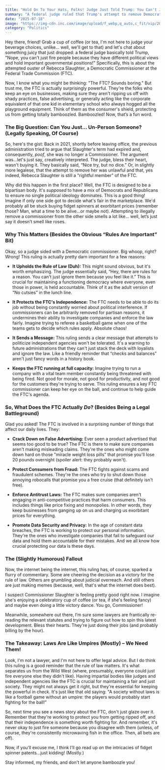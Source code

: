 ```yaml
---
title: "Hold On To Your Hats, Folks! Judge Just Told Trump: You Can't Just Fire People You Don't Like (Especially If They're Rightful Members of the FTC!)"
summary: "A federal judge ruled that Trump's attempt to remove Democratic FTC Commissioner Rebecca Slaughter was unlawful, affirming her rightful place. We dive into the legal kerfuffle, what it means for the FTC, and maybe, just maybe, throw in a few well-placed puns."
date: "2025-07-18"
image: "https://img-cdn.inc.com/image/upload/f_webp,q_auto,c_fit/vip/2025/03/trump-ftc-commissioner-firings-inc.jpg"
category: "Politics"
---
```


Hey there, friend! Grab a cup of coffee (or tea, I'm not here to judge your beverage choices, unlike… well, we'll get to that) and let's chat about something juicy that just dropped: a federal judge basically told Trump, "Nope, you can't just fire people because they have different political views and hold important governmental positions!" Specifically, this is about the attempted ouster of Rebecca Slaughter, a Democratic Commissioner at the Federal Trade Commission (FTC).

Now, I know what you might be thinking: "The FTC? Sounds boring." But trust me, the FTC is actually surprisingly powerful. They're the folks who keep an eye on businesses, making sure they aren't ripping us off with shady practices, false advertising, or generally acting like the corporate equivalent of that one kid in elementary school who always hogged all the playground equipment. Think of them as the consumer's shield, protecting us from getting totally bamboozled. Bamboozled! Now, that’s a fun word.

### The Big Question: Can You Just… Un-Person Someone? (Legally Speaking, Of Course)

So, here's the gist: Back in 2021, shortly before leaving office, the previous administration tried to argue that Slaughter's term had expired and, consequently, _poof_, she was no longer a Commissioner. The argument was…let's just say, creatively interpreted. The judge, bless their heart, wasn't buying it. They basically said, “Nice try, but no dice.” Or, in slightly more legalese, that the attempt to remove her was unlawful and that, yes indeed, Rebecca Slaughter is still a "rightful member" of the FTC.

Why did this happen in the first place? Well, the FTC is designed to be a bipartisan body. It's _supposed_ to have a mix of Democrats and Republicans to ensure no single political ideology dominates. This is a good thing! Imagine if only one side got to decide what's fair in the marketplace. We'd probably all be stuck buying fidget spinners at exorbitant prices (remember those? Man, what a time to be alive...or maybe not). Attempting to illegally remove a commissioner from the other side smells a lot like… well, let’s just say it doesn’t smell like roses.

### Why This Matters (Besides the Obvious “Rules Are Important” Bit)

Okay, so a judge sided with a Democratic commissioner. Big whoop, right? Wrong! This ruling is actually pretty darn important for a few reasons:

- **It Upholds the Rule of Law (Duh):** This might sound obvious, but it's worth emphasizing. The judge essentially said, “Hey, there are rules for a reason. You can't just ignore them because you feel like it.” This is crucial for maintaining a functioning democracy where everyone, even those in power, is held accountable. Think of it as the adult version of “No cutsies” in the lunch line.

- **It Protects the FTC's Independence:** The FTC needs to be able to do its job without being constantly worried about political interference. If commissioners can be arbitrarily removed for partisan reasons, it undermines their ability to investigate companies and enforce the law fairly. Imagine trying to referee a basketball game when one of the teams gets to decide which rules apply. Absolute chaos!

- **It Sends a Message:** This ruling sends a clear message that attempts to politicize independent agencies won't be tolerated. It's a warning to future administrations that they can't just stack the deck with loyalists and ignore the law. Like a friendly reminder that “checks and balances” aren't just fancy words in a history book.

- **Keeps the FTC running at full capacity:** Imagine trying to run a company with a vital team member constantly being threatened with being fired. Not good for morale, not good for productivity, and not good for the customers they're trying to serve. This ruling ensures a key FTC commissioner can keep her eye on the ball, and continue to help guide the FTC's agenda.

### So, What Does the FTC Actually _Do_? (Besides Being a Legal Battleground)

Glad you asked! The FTC is involved in a surprising number of things that affect our daily lives. They:

- **Crack Down on False Advertising:** Ever seen a product advertised that seems too good to be true? The FTC is there to make sure companies aren't making misleading claims. They're the ones who might come down hard on those "miracle weight loss pills" that promise you'll lose 20 pounds overnight (spoiler alert: they probably won't).

- **Protect Consumers from Fraud:** The FTC fights against scams and fraudulent schemes. They're the ones who try to shut down those annoying robocalls that promise you a free cruise (that definitely isn't free).

- **Enforce Antitrust Laws:** The FTC makes sure companies aren't engaging in anti-competitive practices that harm consumers. This includes things like price fixing and monopolies. In other words, they keep businesses from ganging up on us and charging us exorbitant prices for everything.

- **Promote Data Security and Privacy:** In the age of constant data breaches, the FTC is working to protect our personal information. They're the ones who investigate companies that fail to safeguard our data and hold them accountable for their mistakes. And we all know how crucial protecting our data is these days.

### The (Slightly Humorous) Fallout

Now, the internet being the internet, this ruling has, of course, sparked a flurry of commentary. Some are cheering the decision as a victory for the rule of law. Others are grumbling about judicial overreach. And still others are just making memes (because, well, that's what the internet does best).

I suspect Commissioner Slaughter is feeling pretty good right now. I imagine she's enjoying a celebratory cup of coffee (or tea, if she's feeling fancy) and maybe even doing a little victory dance. You go, Commissioner!

Meanwhile, somewhere out there, I’m sure some lawyers are frantically re-reading the relevant statutes and trying to figure out how to spin this latest development. Bless their hearts. They're just doing their jobs (and probably billing by the hour).

### The Takeaway: Laws Are Like Umpires (Mostly) – We Need Them!

Look, I'm not a lawyer, and I'm not here to offer legal advice. But I do think this ruling is a good reminder that the rule of law matters. It's what separates us from the Wild West (where, presumably, everyone could just fire everyone else they didn't like). Having impartial bodies like judges and independent agencies like the FTC is crucial for maintaining a fair and just society. They might not always get it right, but they're essential for keeping the powerful in check. It's just like that old saying: "A society without laws is like a football game without an umpire: the players would probably start fighting for the ball!"

So, next time you see a news story about the FTC, don't just glaze over it. Remember that they're working to protect you from getting ripped off, and that their independence is something worth fighting for. And remember, it's never okay to just fire someone because you disagree with them (unless, of course, they're consistently microwaving fish in the office. Then, all bets are off).

Now, if you’ll excuse me, I think I’ll go read up on the intricacies of fidget spinner patents…just kidding! (Mostly.)

Stay informed, my friends, and don't let anyone bamboozle you!
